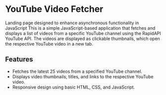 # YouTube Video Fetcher
Landing page designed to enhance asynchronous functionality in JavaScript
This is a simple JavaScript-based application that fetches and displays a list of videos from a specific YouTube channel using the RapidAPI YouTube API. The videos are displayed as clickable thumbnails, which open the respective YouTube video in a new tab.

## Features
- Fetches the latest 25 videos from a specified YouTube channel.
- Displays video thumbnails, titles, and links to the respective YouTube video.
- Responsive design using basic HTML, CSS, and JavaScript.
